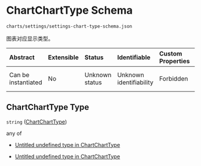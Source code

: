 # ChartChartType Schema

```txt
charts/settings/settings-chart-type-schema.json
```

图表对应显示类型。

| Abstract            | Extensible | Status         | Identifiable            | Custom Properties | Additional Properties | Access Restrictions | Defined In                                                                                                       |
| :------------------ | :--------- | :------------- | :---------------------- | :---------------- | :-------------------- | :------------------ | :--------------------------------------------------------------------------------------------------------------- |
| Can be instantiated | No         | Unknown status | Unknown identifiability | Forbidden         | Allowed               | none                | [settings-chart-type-schema.json](../out/charts/settings/settings-chart-type-schema.json "open original schema") |

## ChartChartType Type

`string` ([ChartChartType](settings-chart-type-schema.md))

any of

* [Untitled undefined type in ChartChartType](settings-chart-type-schema-anyof-0.md "check type definition")

* [Untitled undefined type in ChartChartType](settings-chart-type-schema-anyof-1.md "check type definition")
